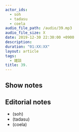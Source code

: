 ```yaml
---
actor_ids:
  - soh
  - tadasu
  - coela
audio_file_path: /audio/39.mp3
audio_file_size: X
date: 2019-12-30 22:30:00 +0900
description: 
duration: "01:XX:XX"
layout: article
tags: 
  - 雑談
title: 39. 
---
```


## Show notes

## Editorial notes
- (soh)
- (tadasu)
- (coela)
